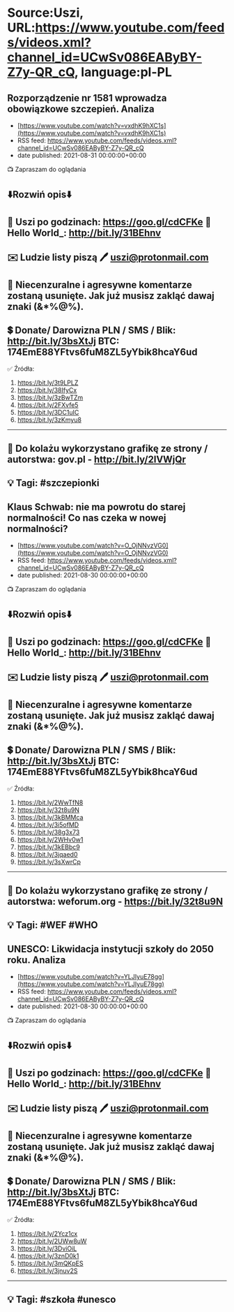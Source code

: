# Source:Uszi, URL:https://www.youtube.com/feeds/videos.xml?channel_id=UCwSv086EAByBY-Z7y-QR_cQ, language:pl-PL

## Rozporządzenie nr 1581 wprowadza obowiązkowe szczepień. Analiza
 - [https://www.youtube.com/watch?v=vxdhK9hXC1s](https://www.youtube.com/watch?v=vxdhK9hXC1s)
 - RSS feed: https://www.youtube.com/feeds/videos.xml?channel_id=UCwSv086EAByBY-Z7y-QR_cQ
 - date published: 2021-08-31 00:00:00+00:00

📺 Zapraszam do oglądania

⬇️Rozwiń opis⬇️
------------------------------------------------------------
👀 Uszi po godzinach: https://goo.gl/cdCFKe
👀 Hello World_: http://bit.ly/31BEhnv
------------------------------------------------------------
✉️ Ludzie listy piszą 
🖊️ uszi@protonmail.com
------------------------------------------------------------
👺 Niecenzuralne i agresywne komentarze zostaną usunięte.  Jak już musisz zakląć dawaj znaki (&*%@%).
------------------------------------------------------------
💲 Donate/ Darowizna
PLN / SMS / Blik: http://bit.ly/3bsXtJj
BTC: 174EmE88YFtvs6fuM8ZL5yYbik8hcaY6ud
-------------------------------------------------------------
✅ Źródła:
1. https://bit.ly/3t9LPLZ
2. https://bit.ly/38IfyCx
3. https://bit.ly/3zBwTZm
4. https://bit.ly/2FXvfe5
5. https://bit.ly/3DC1uIC
6. https://bit.ly/3zKmyu8
---------------------------------------------------------------
🎴 Do kolażu wykorzystano grafikę ze strony / autorstwa: 
gov.pl - http://bit.ly/2lVWjQr
---------------------------------------------------------------
💡 Tagi: #szczepionki
--------------------------------------------------------------

## Klaus Schwab: nie ma powrotu do starej normalności! Co nas czeka w nowej normalności?
 - [https://www.youtube.com/watch?v=O_OjNNvzVG0](https://www.youtube.com/watch?v=O_OjNNvzVG0)
 - RSS feed: https://www.youtube.com/feeds/videos.xml?channel_id=UCwSv086EAByBY-Z7y-QR_cQ
 - date published: 2021-08-30 00:00:00+00:00

📺 Zapraszam do oglądania

⬇️Rozwiń opis⬇️
------------------------------------------------------------
👀 Uszi po godzinach: https://goo.gl/cdCFKe
👀 Hello World_: http://bit.ly/31BEhnv
------------------------------------------------------------
✉️ Ludzie listy piszą 
🖊️ uszi@protonmail.com
------------------------------------------------------------
👺 Niecenzuralne i agresywne komentarze zostaną usunięte.  Jak już musisz zakląć dawaj znaki (&*%@%).
------------------------------------------------------------
💲 Donate/ Darowizna
PLN / SMS / Blik: http://bit.ly/3bsXtJj
BTC: 174EmE88YFtvs6fuM8ZL5yYbik8hcaY6ud
-------------------------------------------------------------
✅ Źródła:
1. https://bit.ly/2WwTfN8
2. https://bit.ly/32t8u9N
3. https://bit.ly/3kBMMca
4. https://bit.ly/3i5ofMD
5. https://bit.ly/38g3x73
6. https://bit.ly/2WHv0w1
7. https://bit.ly/3kEBbc9
8. https://bit.ly/3jqaed0
9. https://bit.ly/3sXwrCp
---------------------------------------------------------------
🎴 Do kolażu wykorzystano grafikę ze strony / autorstwa: 
weforum.org - https://bit.ly/32t8u9N
---------------------------------------------------------------
💡 Tagi: #WEF #WHO
--------------------------------------------------------------

## UNESCO: Likwidacja instytucji szkoły do 2050 roku. Analiza
 - [https://www.youtube.com/watch?v=YLJIyuE78gg](https://www.youtube.com/watch?v=YLJIyuE78gg)
 - RSS feed: https://www.youtube.com/feeds/videos.xml?channel_id=UCwSv086EAByBY-Z7y-QR_cQ
 - date published: 2021-08-30 00:00:00+00:00

📺 Zapraszam do oglądania

⬇️Rozwiń opis⬇️
------------------------------------------------------------
👀 Uszi po godzinach: https://goo.gl/cdCFKe
👀 Hello World_: http://bit.ly/31BEhnv
------------------------------------------------------------
✉️ Ludzie listy piszą 
🖊️ uszi@protonmail.com
------------------------------------------------------------
👺 Niecenzuralne i agresywne komentarze zostaną usunięte.  Jak już musisz zakląć dawaj znaki (&*%@%).
------------------------------------------------------------
💲 Donate/ Darowizna
PLN / SMS / Blik: http://bit.ly/3bsXtJj
BTC: 174EmE88YFtvs6fuM8ZL5yYbik8hcaY6ud
-------------------------------------------------------------
✅ Źródła:
1. https://bit.ly/2Ycz1cx
2. https://bit.ly/2UWw8uW
3. https://bit.ly/3DviOiL
4. https://bit.ly/3znD0k1
5. https://bit.ly/3mQKpES
6. https://bit.ly/3jnuv2S
---------------------------------------------------------------
💡 Tagi: #szkoła #unesco
--------------------------------------------------------------

